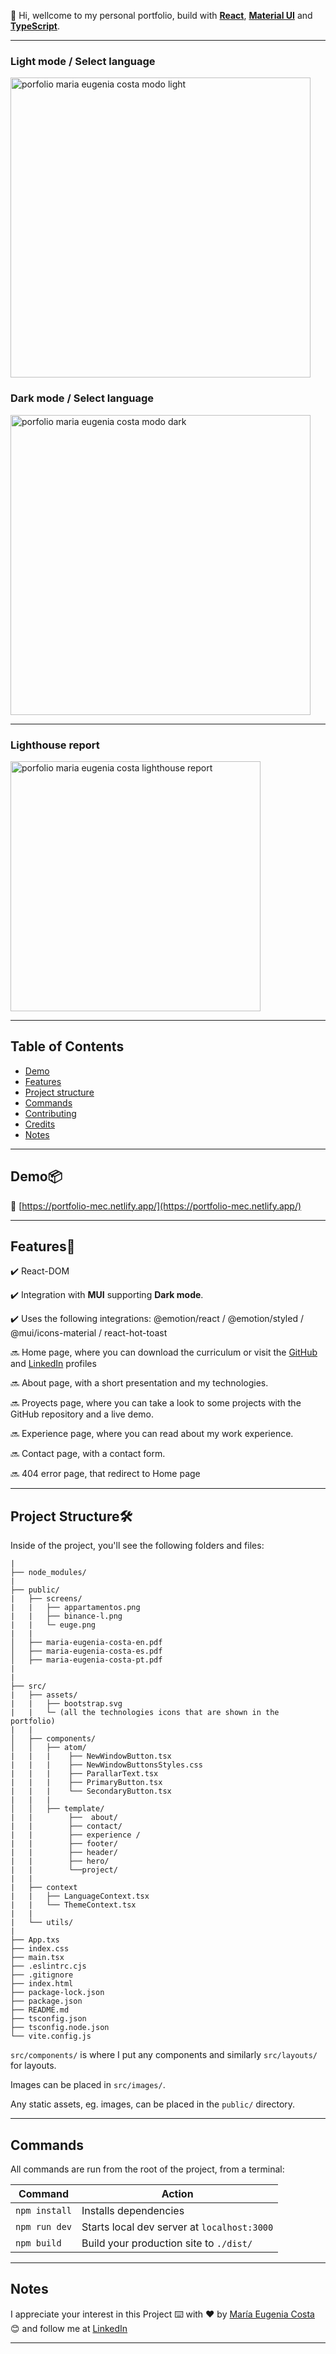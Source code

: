 💫 Hi, wellcome to my personal portfolio, build with [**React**](https://react.dev/), [**Material UI**](https://mui.com/) and [**TypeScript**](https://www.typescriptlang.org/).

---

### Light mode / Select language

<img src="https://github.com/eugenia1984/portfolio/assets/72580574/5653ace6-c89f-4e4b-89d1-b804c33caf1a" width="480" alt="porfolio maria eugenia costa modo light" />


### Dark mode /  Select language

<img src="https://github.com/eugenia1984/portfolio/assets/72580574/dbe982c8-ecff-47ee-83e8-5ff57b8fb8eb" width="480" alt="porfolio maria eugenia costa modo dark" />

---

### Lighthouse report

<img src="https://github.com/eugenia1984/portfolio/assets/72580574/f56df6f5-23d8-4595-96fe-829f7f326f2c" width="400" alt="porfolio maria eugenia costa lighthouse report" />

---

## Table of Contents

- [Demo](#demo📦)
- [Features](#features📢)
- [Project structure](#project-structure🛠️)
- [Commands](#commands)
- [Contributing](#contributing)
- [Credits](#credits)
- [Notes](#notes)

---

## Demo📦

📌 [https://portfolio-mec.netlify.app/](https://portfolio-mec.netlify.app/)

---

## Features📢

✔️ React-DOM

✔️ Integration with **MUI** supporting **Dark mode**.

✔️ Uses the following integrations: @emotion/react / @emotion/styled / @mui/icons-material /  react-hot-toast
  
🔜 Home page, where you can download the curriculum or visit the [GitHub](https://github.com/eugenia1984) and [LinkedIn](https://github.com/eugenia1984) profiles

🔜 About page, with a short presentation and my technologies.

🔜 Proyects page, where you can take a look to some projects with the GitHub repository and a live demo.

🔜 Experience page, where you can read about my work experience.

🔜 Contact page, with a contact form.

🔜 404 error page, that redirect to Home page

---

## Project Structure🛠️

Inside of the project, you'll see the following folders and files:

```
|
├── node_modules/
|
├── public/
|   ├── screens/
|   |   ├── appartamentos.png
|   |   ├── binance-l.png
|   |   └─ euge.png
|   |
│   ├── maria-eugenia-costa-en.pdf
│   ├── maria-eugenia-costa-es.pdf
│   ├── maria-eugenia-costa-pt.pdf
|  
|   
├── src/
|   ├── assets/
|   |   ├── bootstrap.svg
|   |   └─ (all the technologies icons that are shown in the portfolio)
|   |
│   ├── components/
│   │   ├── atom/
|   |   |    ├── NewWindowButton.tsx
|   |   |    ├── NewWindowButtonsStyles.css
|   |   |    ├── ParallarText.tsx
|   |   |    ├── PrimaryButton.tsx
|   |   |    └── SecondaryButton.tsx
|   |   |
│   │   ├── template/
|   |        ├──  about/
|   |        ├── contact/
|   |        ├── experience /
|   |        ├── footer/
|   |        ├── header/
|   |        ├── hero/
|   |        └──project/
|   |
|   ├── context
|   |   ├── LanguageContext.tsx
|   |   └── ThemeContext.tsx
|   |
|   └── utils/
|
├── App.txs
├── index.css
├── main.tsx
├── .eslintrc.cjs
├── .gitignore
├── index.html
├── package-lock.json
├── package.json
├── README.md
├── tsconfig.json
├── tsconfig.node.json
└── vite.config.js
```

`src/components/` is where I put any components and similarly `src/layouts/` for layouts.

Images can be placed in `src/images/`.

Any static assets, eg. images, can be placed in the `public/` directory.

---

## Commands

All commands are run from the root of the project, from a terminal:

| Command | Action |
| ------- | ------ |
| `npm install`  | Installs dependencies |
| `npm run dev`  | Starts local dev server at `localhost:3000` |
| `npm build`    | Build your production site to `./dist/`     |                     
---

## Notes

I appreciate your interest in this Project ⌨️ with ❤️ by [María Eugenia Costa](https://github.com/eugenia1984) 😊 and follow me at [LinkedIn](http://www.linkedin.com/in/maríaeugeniacosta)

---
